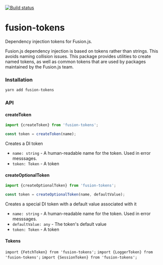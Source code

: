 [![Build status](https://badge.buildkite.com/51c7145b44d8842a8b71bb446614e49c8be0721f91633d11d8.svg?branch=master)](https://buildkite.com/uberopensource/fusion-tokens)

# fusion-tokens

Dependency injection tokens for Fusion.js.

Fusion.js dependency injection is based on tokens rather than strings. This avoids naming collision issues.
This package provides utilities to create named tokens, as well as common tokens that are used by packages maintained by the Fusion.js team.

### Installation

```sh
yarn add fusion-tokens
```

### API

#### createToken

```js
import {createToken} from 'fusion-tokens';

const token = createToken(name);
```

Creates a DI token

* `name: string` - A human-readable name for the token. Used in error messsages.
* `token: Token` - A token

#### createOptionalToken

```js
import {createOptionalToken} from 'fusion-tokens';

const token = createOptionalToken(name, defaultValue);
```

Creates a special DI token with a default value associated with it

* `name: string` - A human-readable name for the token. Used in error messsages.
* `defaultValue: any` - The token's default value
* `token: Token` - A token

#### Tokens

`import {FetchToken} from 'fusion-tokens';`
`import {LoggerToken} from 'fusion-tokens';`
`import {SessionToken} from 'fusion-tokens';`
